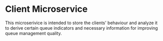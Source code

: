 # Client Microservice
This microserivice is intended to store the clients' behaviour and analyze it to derive certain queue indicators and necessary information for improving queue management quality.
